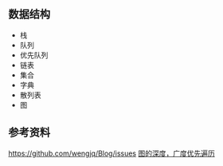 ## 数据结构
- 栈
- 队列
- 优先队列
- 链表
- 集合
- 字典
- 散列表
- 图

## 参考资料
https://github.com/wengjq/Blog/issues
[图的深度，广度优先遍历](https://mp.weixin.qq.com/s/WA5hQXkcACIarcdVnRnuiw)
